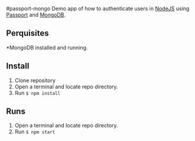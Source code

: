 #passport-mongo
Demo app of how to authenticate users in [NodeJS](https://nodejs.org/en/) using [Passport](http://passportjs.org/) and [MongoDB](https://www.mongodb.org/).

## Perquisites
*MongoDB installed and running.

## Install
1. Clone repository
2. Open a terminal and locate repo directory.
3. Run `$ npm install`

## Runs
1. Open a terminal and locate repo directory.
2. Run `$ npm start`